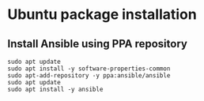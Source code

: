 # Ubuntu package installation

## Install Ansible using PPA repository

```
sudo apt update
sudo apt install -y software-properties-common
sudo apt-add-repository -y ppa:ansible/ansible
sudo apt update
sudo apt install -y ansible
```
